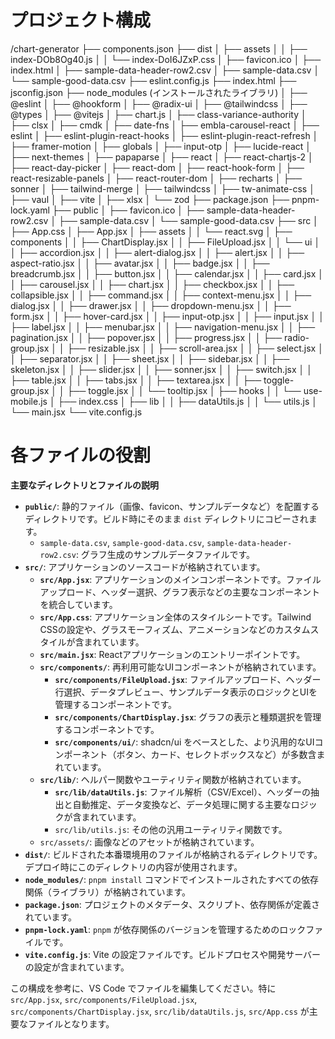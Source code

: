 # プロジェクト構成
/chart-generator
├── components.json
├── dist
│   ├── assets
│   │   ├── index-DOb8Og40.js
│   │   └── index-DoI6JZxP.css
│   ├── favicon.ico
│   ├── index.html
│   ├── sample-data-header-row2.csv
│   ├── sample-data.csv
│   └── sample-good-data.csv
├── eslint.config.js
├── index.html
├── jsconfig.json
├── node_modules  (インストールされたライブラリ)
│   ├── @eslint
│   ├── @hookform
│   ├── @radix-ui
│   ├── @tailwindcss
│   ├── @types
│   ├── @vitejs
│   ├── chart.js
│   ├── class-variance-authority
│   ├── clsx
│   ├── cmdk
│   ├── date-fns
│   ├── embla-carousel-react
│   ├── eslint
│   ├── eslint-plugin-react-hooks
│   ├── eslint-plugin-react-refresh
│   ├── framer-motion
│   ├── globals
│   ├── input-otp
│   ├── lucide-react
│   ├── next-themes
│   ├── papaparse
│   ├── react
│   ├── react-chartjs-2
│   ├── react-day-picker
│   ├── react-dom
│   ├── react-hook-form
│   ├── react-resizable-panels
│   ├── react-router-dom
│   ├── recharts
│   ├── sonner
│   ├── tailwind-merge
│   ├── tailwindcss
│   ├── tw-animate-css
│   ├── vaul
│   ├── vite
│   ├── xlsx
│   └── zod
├── package.json
├── pnpm-lock.yaml
├── public
│   ├── favicon.ico
│   ├── sample-data-header-row2.csv
│   ├── sample-data.csv
│   └── sample-good-data.csv
├── src
│   ├── App.css
│   ├── App.jsx
│   ├── assets
│   │   └── react.svg
│   ├── components
│   │   ├── ChartDisplay.jsx
│   │   ├── FileUpload.jsx
│   │   └── ui
│   │       ├── accordion.jsx
│   │       ├── alert-dialog.jsx
│   │       ├── alert.jsx
│   │       ├── aspect-ratio.jsx
│   │       ├── avatar.jsx
│   │       ├── badge.jsx
│   │       ├── breadcrumb.jsx
│   │       ├── button.jsx
│   │       ├── calendar.jsx
│   │       ├── card.jsx
│   │       ├── carousel.jsx
│   │       ├── chart.jsx
│   │       ├── checkbox.jsx
│   │       ├── collapsible.jsx
│   │       ├── command.jsx
│   │       ├── context-menu.jsx
│   │       ├── dialog.jsx
│   │       ├── drawer.jsx
│   │       ├── dropdown-menu.jsx
│   │       ├── form.jsx
│   │       ├── hover-card.jsx
│   │       ├── input-otp.jsx
│   │       ├── input.jsx
│   │       ├── label.jsx
│   │       ├── menubar.jsx
│   │       ├── navigation-menu.jsx
│   │       ├── pagination.jsx
│   │       ├── popover.jsx
│   │       ├── progress.jsx
│   │       ├── radio-group.jsx
│   │       ├── resizable.jsx
│   │       ├── scroll-area.jsx
│   │       ├── select.jsx
│   │       ├── separator.jsx
│   │       ├── sheet.jsx
│   │       ├── sidebar.jsx
│   │       ├── skeleton.jsx
│   │       ├── slider.jsx
│   │       ├── sonner.jsx
│   │       ├── switch.jsx
│   │       ├── table.jsx
│   │       ├── tabs.jsx
│   │       ├── textarea.jsx
│   │       ├── toggle-group.jsx
│   │       ├── toggle.jsx
│   │       └── tooltip.jsx
│   ├── hooks
│   │   └── use-mobile.js
│   ├── index.css
│   ├── lib
│   │   ├── dataUtils.js
│   │   └── utils.js
│   └── main.jsx
└── vite.config.js


# 各ファイルの役割
**主要なディレクトリとファイルの説明**

- **`public/`**: 静的ファイル（画像、favicon、サンプルデータなど）を配置するディレクトリです。ビルド時にそのまま `dist` ディレクトリにコピーされます。
    - `sample-data.csv`, `sample-good-data.csv`, `sample-data-header-row2.csv`: グラフ生成のサンプルデータファイルです。
- **`src/`**: アプリケーションのソースコードが格納されています。
    - **`src/App.jsx`**: アプリケーションのメインコンポーネントです。ファイルアップロード、ヘッダー選択、グラフ表示などの主要なコンポーネントを統合しています。
    - **`src/App.css`**: アプリケーション全体のスタイルシートです。Tailwind CSSの設定や、グラスモーフィズム、アニメーションなどのカスタムスタイルが含まれています。
    - **`src/main.jsx`**: Reactアプリケーションのエントリーポイントです。
    - **`src/components/`**: 再利用可能なUIコンポーネントが格納されています。
        - **`src/components/FileUpload.jsx`**: ファイルアップロード、ヘッダー行選択、データプレビュー、サンプルデータ表示のロジックとUIを管理するコンポーネントです。
        - **`src/components/ChartDisplay.jsx`**: グラフの表示と種類選択を管理するコンポーネントです。
        - **`src/components/ui/`**: shadcn/ui をベースとした、より汎用的なUIコンポーネント（ボタン、カード、セレクトボックスなど）が多数含まれています。
    - **`src/lib/`**: ヘルパー関数やユーティリティ関数が格納されています。
        - **`src/lib/dataUtils.js`**: ファイル解析（CSV/Excel）、ヘッダーの抽出と自動推定、データ変換など、データ処理に関する主要なロジックが含まれています。
        - `src/lib/utils.js`: その他の汎用ユーティリティ関数です。
    - `src/assets/`: 画像などのアセットが格納されています。
- **`dist/`**: ビルドされた本番環境用のファイルが格納されるディレクトリです。デプロイ時にこのディレクトリの内容が使用されます。
- **`node_modules/`**: `pnpm install` コマンドでインストールされたすべての依存関係（ライブラリ）が格納されています。
- **`package.json`**: プロジェクトのメタデータ、スクリプト、依存関係が定義されています。
- **`pnpm-lock.yaml`**: `pnpm` が依存関係のバージョンを管理するためのロックファイルです。
- **`vite.config.js`**: Vite の設定ファイルです。ビルドプロセスや開発サーバーの設定が含まれています。

この構成を参考に、VS Code でファイルを編集してください。特に `src/App.jsx`, `src/components/FileUpload.jsx`, `src/components/ChartDisplay.jsx`, `src/lib/dataUtils.js`, `src/App.css` が主要なファイルとなります。